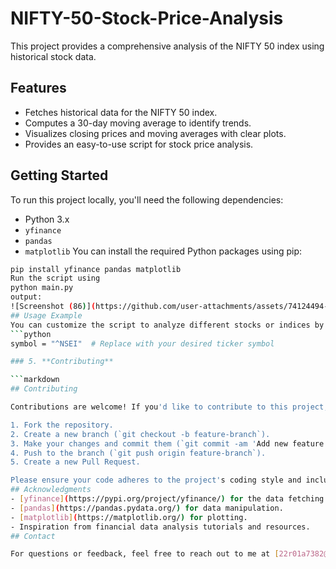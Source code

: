# NIFTY-50-Stock-Price-Analysis
This project provides a comprehensive analysis of the NIFTY 50 index using historical stock data.
## Features
- Fetches historical data for the NIFTY 50 index.
- Computes a 30-day moving average to identify trends.
- Visualizes closing prices and moving averages with clear plots.
- Provides an easy-to-use script for stock price analysis.
## Getting Started
To run this project locally, you'll need the following dependencies:
- Python 3.x
- `yfinance`
- `pandas`
- `matplotlib`
You can install the required Python packages using pip:
```bash
pip install yfinance pandas matplotlib
Run the script using
python main.py
output:
![Screenshot (86)](https://github.com/user-attachments/assets/74124494-6c87-4bfa-a416-962d00b18e0e)
## Usage Example
You can customize the script to analyze different stocks or indices by changing the `symbol` variable in the `main.py` file:
```python
symbol = "^NSEI"  # Replace with your desired ticker symbol

### 5. **Contributing**

```markdown
## Contributing

Contributions are welcome! If you'd like to contribute to this project, please follow these steps:

1. Fork the repository.
2. Create a new branch (`git checkout -b feature-branch`).
3. Make your changes and commit them (`git commit -am 'Add new feature'`).
4. Push to the branch (`git push origin feature-branch`).
5. Create a new Pull Request.

Please ensure your code adheres to the project's coding style and includes appropriate tests.
## Acknowledgments
- [yfinance](https://pypi.org/project/yfinance/) for the data fetching.
- [pandas](https://pandas.pydata.org/) for data manipulation.
- [matplotlib](https://matplotlib.org/) for plotting.
- Inspiration from financial data analysis tutorials and resources.
## Contact

For questions or feedback, feel free to reach out to me at [22r01a7382@cmrithyderabad.edu.in](mailto:dsamrajaneesh@gmail.com).
